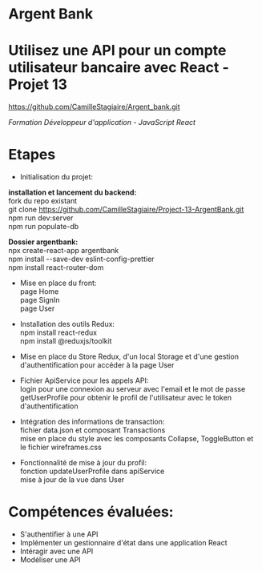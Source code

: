 # Argent Bank

# Utilisez une API pour un compte utilisateur bancaire avec React - Projet 13
https://github.com/CamilleStagiaire/Argent_bank.git

*Formation Développeur d'application - JavaScript React*

# Etapes
- Initialisation du projet:  

**installation et lancement du backend:**  
fork du repo existant  
git clone https://github.com/CamilleStagiaire/Project-13-ArgentBank.git  
npm run dev:server  
npm run populate-db

**Dossier argentbank:**  
npx create-react-app argentbank  
npm install --save-dev eslint-config-prettier   
npm install react-router-dom  
  
- Mise en place du front:  
page Home  
page SignIn  
page User  

- Installation des outils Redux:  
npm install react-redux  
npm install @reduxjs/toolkit  

- Mise en place du Store Redux, d'un local Storage et d'une gestion d'authentification pour accéder à la page User  

- Fichier ApiService pour les appels API:  
login pour une connexion au serveur avec l'email et le mot de passe  
getUserProfile pour obtenir le profil de l'utilisateur avec le token d'authentification  

- Intégration des informations de transaction:  
fichier data.json et composant Transactions  
mise en place du style avec les composants Collapse, ToggleButton et le fichier wireframes.css  

- Fonctionnalité de mise à jour du profil:  
fonction updateUserProfile dans apiService  
mise à jour de la vue dans User  

# Compétences évaluées:
- S'authentifier à une API  
- Implémenter un gestionnaire d'état dans une application React  
- Intéragir avec une API  
- Modéliser une API  